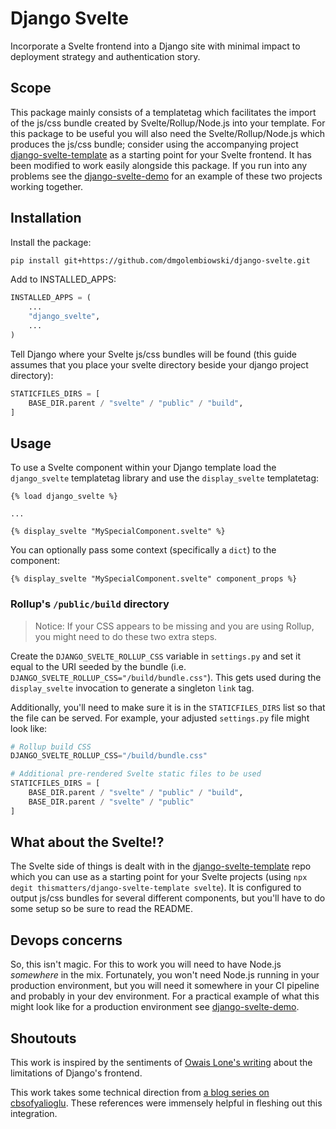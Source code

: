 # Django Svelte

Incorporate a Svelte frontend into a Django site with minimal impact to deployment strategy and authentication story.

## Scope

This package mainly consists of a templatetag which facilitates the import of the js/css bundle created by Svelte/Rollup/Node.js into your template. For this package to be useful you will also need the Svelte/Rollup/Node.js which produces the js/css bundle; consider using the accompanying project [django-svelte-template](https://github.com/thismatters/django-svelte-template/) as a starting point for your Svelte frontend. It has been modified to work easily alongside this package. If you run into any problems see the [django-svelte-demo](https://github.com/thismatters/django-svelte-demo) for an example of these two projects working together.

## Installation

Install the package:

```sh
pip install git+https://github.com/dmgolembiowski/django-svelte.git
```

Add to INSTALLED_APPS:

```py
INSTALLED_APPS = (
    ...
    "django_svelte",
    ...
)
```

Tell Django where your Svelte js/css bundles will be found (this guide assumes that you place your svelte directory beside your django project directory):

```py
STATICFILES_DIRS = [
    BASE_DIR.parent / "svelte" / "public" / "build",
]
```

## Usage

To use a Svelte component within your Django template load the `django_svelte` templatetag library and use the `display_svelte` templatetag:

```
{% load django_svelte %}

...

{% display_svelte "MySpecialComponent.svelte" %}
```

You can optionally pass some context (specifically a `dict`) to the component:

```
{% display_svelte "MySpecialComponent.svelte" component_props %}
```

### Rollup's `/public/build` directory

> Notice: If your CSS appears to be missing and you are using Rollup, you might need to do these two extra steps.

Create the `DJANGO_SVELTE_ROLLUP_CSS` variable in `settings.py` and set it equal to the URI seeded by the bundle
(i.e. `DJANGO_SVELTE_ROLLUP_CSS="/build/bundle.css"`). This gets used during the `display_svelte` invocation to generate
a singleton `link` tag.

Additionally, you'll need to make sure it is in the `STATICFILES_DIRS` list so that the file can be served. For example, your adjusted `settings.py` file
might look like:

```py
# Rollup build CSS
DJANGO_SVELTE_ROLLUP_CSS="/build/bundle.css"

# Additional pre-rendered Svelte static files to be used
STATICFILES_DIRS = [
    BASE_DIR.parent / "svelte" / "public" / "build",
    BASE_DIR.parent / "svelte" / "public"
]
```

## What about the Svelte!?

The Svelte side of things is dealt with in the [django-svelte-template](https://github.com/thismatters/django-svelte-template/) repo which you can use as a starting point for your Svelte projects (using `npx degit thismatters/django-svelte-template svelte`). It is configured to output js/css bundles for several different components, but you'll have to do some setup so be sure to read the README.

## Devops concerns

So, this isn't magic. For this to work you will need to have Node.js _somewhere_ in the mix. Fortunately, you won't need Node.js running in your production environment, but you will need it somewhere in your CI pipeline and probably in your dev environment. For a practical example of what this might look like for a production environment see [django-svelte-demo](https://github.com/thismatters/django-svelte-demo).

## Shoutouts

This work is inspired by the sentiments of [Owais Lone's writing](https://owais.lone.pw/blog/modern-frontends-with-django/) about the limitations of Django's frontend.

This work takes some technical direction from [a blog series on cbsofyalioglu](https://www.cbsofyalioglu.com/post/django-and-modern-js-libraries-svelte/). These references were immensely helpful in fleshing out this integration.

